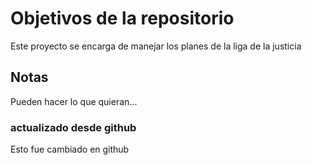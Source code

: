 # Objetivos de la repositorio

Este proyecto se encarga de manejar los planes de la liga de la justicia


## Notas
Pueden hacer lo que quieran...

### actualizado desde github
Esto fue cambiado en github
